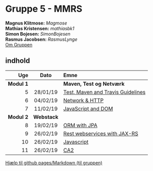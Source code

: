 # **Gruppe 5 - MMRS**
**Magnus Klitmose:** _Magmose_  
**Mathias Kristensen:** _mathiasbk1_  
**Simon Bojesen:** _SimonBojesen_  
**Rasmus Jacobsen:** _RasmusLynge_  
[Om Gruppen](week1.md) 
## indhold
  
|Uge   |  Dato     |Emne |
|-----:|:---------:|:--------------|
| **Modul 1**   |   |**Maven, Test og Netværk**|  
| 5    |  28/01/19 | [Test, Maven and Travis Guidelines](TMTGuidelines.md) |
| 6    |  04/02/19 | [Network & HTTP](week2.md)               |
| 7    |  11/02/19 | [JavaScript and DOM](https://matbk.com/calculator/)               | 
| **Modul 2**   |**Webstack** |
| 8    |  19/02/19 | [ORM with JPA](week4.md)               |
| 9    |  26/02/19 | [Rest webservices with JAX-RS](week5.md)               | 
| 10   |  26/02/19 | [Javascript](week6.md)               |   
| 11   |  26/02/19 | [CA2](week7.md)               |   
  

[Hjælp til github pages/Markdown (til gruppen)](help.md)
	
